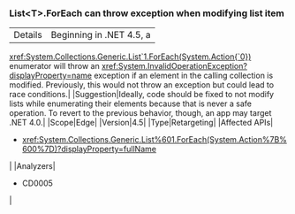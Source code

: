 ### List&lt;T&gt;.ForEach can throw exception when modifying list item

|   |   |
|---|---|
|Details|Beginning in .NET 4.5, a
<xref:System.Collections.Generic.List`1.ForEach(System.Action{`0})>
enumerator will throw an
<xref:System.InvalidOperationException?displayProperty=name> exception if an
element in the calling collection is modified. Previously, this would not throw
an exception but could lead to race conditions.|
|Suggestion|Ideally, code should be fixed to not modify lists while enumerating their
elements because that is never a safe operation. To revert to the previous
behavior, though, an app may target .NET 4.0.|
|Scope|Edge|
|Version|4.5|
|Type|Retargeting|
|Affected APIs|<ul><li><xref:System.Collections.Generic.List%601.ForEach(System.Action%7B%600%7D)?displayProperty=fullName></li></ul>|
|Analyzers|<ul><li>CD0005</li></ul>|
